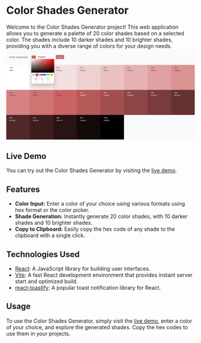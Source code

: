 # Color Shades Generator

Welcome to the Color Shades Generator project! This web application allows you to generate a palette of 20 color shades based on a selected color. The shades include 10 darker shades and 10 brighter shades, providing you with a diverse range of colors for your design needs.
![Alt text](image.png)

## Live Demo

You can try out the Color Shades Generator by visiting the [live demo](https://your-live-demo-url.com).

## Features

- **Color Input:** Enter a color of your choice using various formats using hex format or the color picker.
- **Shade Generation:** Instantly generate 20 color shades, with 10 darker shades and 10 brighter shades.
- **Copy to Clipboard:** Easily copy the hex code of any shade to the clipboard with a single click.

## Technologies Used

- [React](https://reactjs.org/): A JavaScript library for building user interfaces.
- [Vite](https://vitejs.dev/): A fast React development environment that provides instant server start and optimized build.
- [react-toastify](https://github.com/fkhadra/react-toastify): A popular toast notification library for React.

## Usage

To use the Color Shades Generator, simply visit the [live demo](https://your-live-demo-url.com), enter a color of your choice, and explore the generated shades. Copy the hex codes to use them in your projects.
